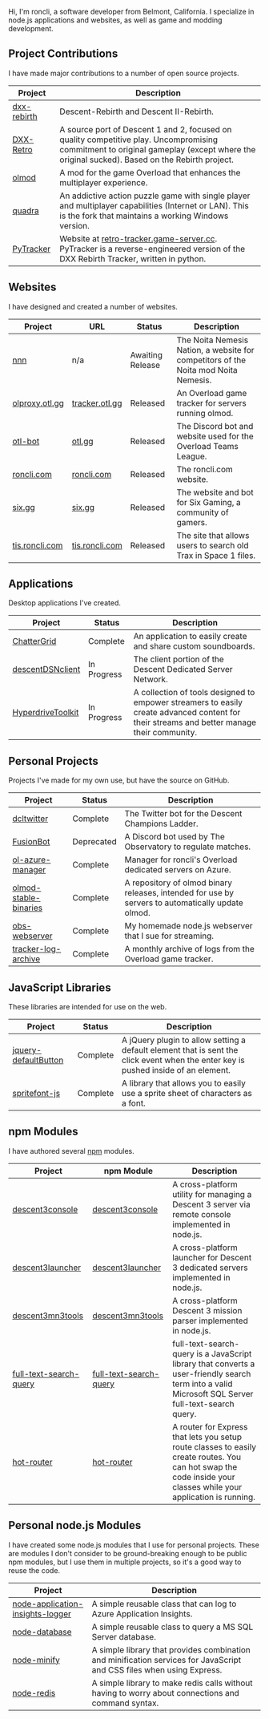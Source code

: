 Hi, I'm roncli, a software developer from Belmont, California.  I specialize in node.js applications and websites, as well as game and modding development.

## Project Contributions
I have made major contributions to a number of open source projects.

| Project | Description |
|---|---|
| [dxx-rebirth](https://github.com/dxx-rebirth/dxx-rebirth) | Descent-Rebirth and Descent II-Rebirth. |
| [DXX-Retro](https://github.com/CDarrow/DXX-Retro) | A source port of Descent 1 and 2, focused on quality competitive play. Uncompromising commitment to original gameplay (except where the original sucked). Based on the Rebirth project. |
| [olmod](https://github.com/overload-development-community/olmod) | A mod for the game Overload that enhances the multiplayer experience. |
| [quadra](https://github.com/roncli/quadra) | An addictive action puzzle game with single player and multiplayer capabilities (Internet or LAN). This is the fork that maintains a working Windows version. |
| [PyTracker](https://github.com/adam2014/PyTracker) | Website at [retro-tracker.game-server.cc](http://retro-tracker.game-server.cc/). PyTracker is a reverse-engineered version of the DXX Rebirth Tracker, written in python. |

## Websites
I have designed and created a number of websites.

| Project | URL | Status | Description |
|---|---|---|---|
| [nnn](https://github.com/roncli/nnn) | n/a | Awaiting Release | The Noita Nemesis Nation, a website for competitors of the Noita mod Noita Nemesis. |
| [olproxy.otl.gg](https://github.com/overload-development-community/olproxy.otl.gg) | [tracker.otl.gg](https://tracker.otl.gg) | Released | An Overload game tracker for servers running olmod. |
| [otl-bot](https://github.com/overload-development-community/otl-bot) | [otl.gg](https://otl.gg) | Released | The Discord bot and website used for the Overload Teams League. |
| [roncli.com](https://github.com/roncli/roncli.com) | [roncli.com](https://roncli.com) | Released | The roncli.com website. |
| [six.gg](https://github.com/roncli/six.gg) | [six.gg](https://six.gg) | Released | The website and bot for Six Gaming, a community of gamers. |
| [tis.roncli.com](https://github.com/roncli/tis.roncli.com) | [tis.roncli.com](https://tis.roncli.com) | Released | The site that allows users to search old Trax in Space 1 files. |

## Applications
Desktop applications I've created.

| Project | Status | Description |
|---|---|---|
| [ChatterGrid](https://github.com/roncli/ChatterGrid) | Complete | An application to easily create and share custom soundboards. |
| [descentDSNclient](https://github.com/roncli/descentDSNclient) | In Progress | The client portion of the Descent Dedicated Server Network. |
| [HyperdriveToolkit](https://github.com/roncli/HyperdriveToolkit) | In Progress | A collection of tools designed to empower streamers to easily create advanced content for their streams and better manage their community. |

## Personal Projects
Projects I've made for my own use, but have the source on GitHub.

| Project | Status | Description |
|---|---|---|
| [dcltwitter](https://github.com/roncli/dcltwitter) | Complete | The Twitter bot for the Descent Champions Ladder. |
| [FusionBot](https://github.com/roncli/FusionBot) | Deprecated | A Discord bot used by The Observatory to regulate matches. |
| [ol-azure-manager](https://github.com/overload-development-community) | Complete | Manager for roncli's Overload dedicated servers on Azure. |
| [olmod-stable-binaries](https://github.com/overload-development-community/olmod-stable-binaries) | Complete | A repository of olmod binary releases, intended for use by servers to automatically update olmod. |
| [obs-webserver](https://github.com/roncli/obs-webserver) | Complete | My homemade node.js webserver that I sue for streaming. |
| [tracker-log-archive](https://github.com/overload-development-community/tracker-log-archive) | Complete | A monthly archive of logs from the Overload game tracker. |

## JavaScript Libraries
These libraries are intended for use on the web.

| Project | Status | Description |
|---|---|---|
| [jquery-defaultButton](https://github.com/roncli/jquery-defaultButton) | Complete | A jQuery plugin to allow setting a default element that is sent the click event when the enter key is pushed inside of an element. |
| [spritefont-js](https://github.com/roncli/spritefont-js) | Complete | A library that allows you to easily use a sprite sheet of characters as a font. |

## npm Modules
I have authored several [npm](https://npmjs.com) modules.

| Project | npm Module | Description |
|---|---|---|
| [descent3console](https://github.com/roncli/descent3console) | [descent3console](https://www.npmjs.com/package/descent3console) | A cross-platform utility for managing a Descent 3 server via remote console implemented in node.js.
| [descent3launcher](https://github.com/roncli/descent3launcher) | [descent3launcher](https://www.npmjs.com/package/descent3launcher) | A cross-platform launcher for Descent 3 dedicated servers implemented in node.js.
| [descent3mn3tools](https://github.com/roncli/descent3mn3tools) | [descent3mn3tools](https://www.npmjs.com/package/descent3mn3tools) | A cross-platform Descent 3 mission parser implemented in node.js.
| [full-text-search-query](https://github.com/roncli/full-text-search-query) | [full-text-search-query](https://www.npmjs.com/package/full-text-search-query) | full-text-search-query is a JavaScript library that converts a user-friendly search term into a valid Microsoft SQL Server full-text-search query. |
| [hot-router](https://github.com/roncli/hot-router) | [hot-router](https://www.npmjs.com/package/hot-router) | A router for Express that lets you setup route classes to easily create routes. You can hot swap the code inside your classes while your application is running. |

## Personal node.js Modules
I have created some node.js modules that I use for personal projects.  These are modules I don't consider to be ground-breaking enough to be public npm modules, but I use them in multiple projects, so it's a good way to reuse the code.

| Project | Description |
|---|---|
| [node-application-insights-logger](https://github.com/roncli/node-application-insights-logger) | A simple reusable class that can log to Azure Application Insights. |
| [node-database](https://github.com/roncli/node-database) | A simple reusable class to query a MS SQL Server database. |
| [node-minify](https://github.com/roncli/node-minify) | A simple library that provides combination and minification services for JavaScript and CSS files when using Express. |
| [node-redis](https://github.com/roncli/node-redis) | A simple library to make redis calls without having to worry about connections and command syntax. |

